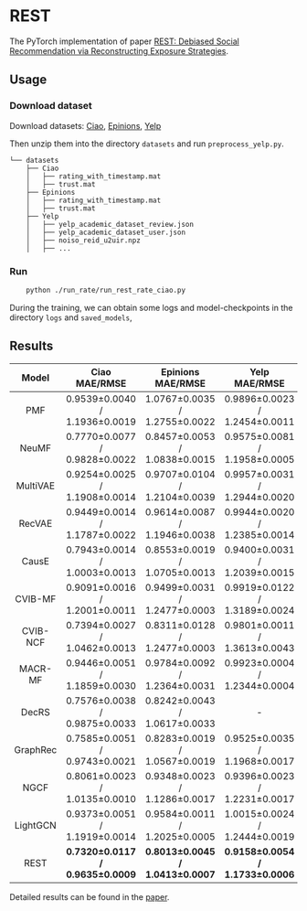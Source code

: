 # REST

The PyTorch implementation of paper [REST: Debiased Social Recommendation via Reconstructing Exposure Strategies](xxx).

## Usage

### Download dataset

Download datasets: 
[Ciao](http://www.cse.msu.edu/~tangjili/datasetcode/ciao.zip), 
[Epinions](http://www.cse.msu.edu/~tangjili/datasetcode/epinions.zip), 
[Yelp](https://www.yelp.com/dataset/download)

Then unzip them into the directory `datasets` and run `preprocess_yelp.py`. 

```
└── datasets
    ├── Ciao
    │   ├── rating_with_timestamp.mat
    │   ├── trust.mat
    ├── Epinions
    │   ├── rating_with_timestamp.mat
    │   ├── trust.mat
    ├── Yelp
    │   ├── yelp_academic_dataset_review.json
    │   ├── yelp_academic_dataset_user.json
    │   ├── noiso_reid_u2uir.npz
    │   ├── ...
```

### Run

```bash
    python ./run_rate/run_rest_rate_ciao.py
```
During the training, we can obtain some logs and model-checkpoints in the directory `logs` and `saved_models`,

## Results
| Model | Ciao MAE/RMSE | Epinions MAE/RMSE | Yelp MAE/RMSE |
| :--:| :--: | :--: | :--: |
| PMF      | 0.9539±0.0040 / 1.1936±0.0019 | 1.0767±0.0035 / 1.2755±0.0022 | 0.9896±0.0023 / 1.2454±0.0011 |
| NeuMF    | 0.7770±0.0077 / 0.9828±0.0022 | 0.8457±0.0053 / 1.0838±0.0015 | 0.9575±0.0081 / 1.1958±0.0005 |
| MultiVAE | 0.9254±0.0025 / 1.1908±0.0014 | 0.9707±0.0104 / 1.2104±0.0039 | 0.9957±0.0031 / 1.2944±0.0020 |
| RecVAE   | 0.9449±0.0014 / 1.1787±0.0022 | 0.9614±0.0087 / 1.1946±0.0038 | 0.9944±0.0020 / 1.2385±0.0014 |
| CausE    | 0.7943±0.0014 / 1.0003±0.0013 | 0.8553±0.0019 / 1.0705±0.0013 | 0.9400±0.0031 / 1.2039±0.0015 |
| CVIB-MF  | 0.9091±0.0016 / 1.2001±0.0011 | 0.9499±0.0031 / 1.2477±0.0003 | 0.9919±0.0122 / 1.3189±0.0024 |
| CVIB-NCF | 0.7394±0.0027 / 1.0462±0.0013 | 0.8311±0.0128 / 1.2477±0.0003 | 0.9801±0.0011 / 1.3613±0.0043 |
| MACR-MF  | 0.9446±0.0051 / 1.1859±0.0030 | 0.9784±0.0092 / 1.2364±0.0031 | 0.9923±0.0004 / 1.2344±0.0004 |
| DecRS    | 0.7576±0.0038 / 0.9875±0.0033 | 0.8242±0.0043 / 1.0617±0.0033 | - |
| GraphRec | 0.7585±0.0051 / 0.9743±0.0021 | 0.8283±0.0019 / 1.0567±0.0019 | 0.9525±0.0035 / 1.1968±0.0017 |
| NGCF     | 0.8061±0.0023 / 1.0135±0.0010 | 0.9348±0.0023 / 1.1286±0.0017 | 0.9396±0.0023 / 1.2231±0.0017 |
| LightGCN | 0.9373±0.0051 / 1.1919±0.0014 | 0.9584±0.0011 / 1.2025±0.0005 | 1.0015±0.0024 / 1.2444±0.0019 |
| REST     | **0.7320±0.0117 / 0.9635±0.0009** | **0.8013±0.0045 / 1.0413±0.0007** | **0.9158±0.0054 / 1.1733±0.0006** |


Detailed results can be found in the [paper](xxx).

